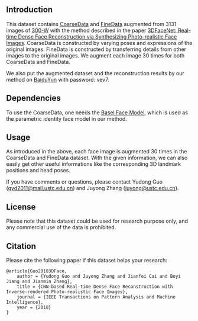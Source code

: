 ## Introduction

This dataset contains [CoarseData](https://drive.google.com/open?id=0B0A9UsiwtVTHY0p4em5qUzRISW8) and [FineData](https://drive.google.com/open?id=1z12Ukg-iIF4qM3z6RXKUzYYpl43seO2J) augmented from 3131 images of [300-W](https://ibug.doc.ic.ac.uk/resources/300-W/) with the method described in the paper [3DFaceNet: Real-time Dense Face Reconstruction via Synthesizing Photo-realistic Face Images](https://arxiv.org/abs/1708.00980). CoarseData is constructed by varying poses and expressions of the original images. FineData is constructed by transferring details from other images to the original images. We augment each image 30 times for both CoarseData and FineData.

We also put the augmented dataset and the reconstruction results by our method on [BaiduYun](https://pan.baidu.com/s/1jNVQLXBLbbZSrc8l5zXRIA) with password: vev7.

## Dependencies

To use the CoarseData, one needs the [Basel Face Model](http://faces.cs.unibas.ch/bfm/?nav=1-0&id=basel_face_model), which is used as the parametric identity face model in our method.

## Usage

As introduced in the above, each face image is augmented 30 times in the CoarseData and FineData dataset. With the given information, we can also easily get other useful informations like the corresponding 3D landmark positions and head poses. 

If you have comments or questions, please contact Yudong Guo (gyd2011@mail.ustc.edu.cn) and Juyong Zhang (juyong@ustc.edu.cn).

## License

Please note that this dataset could be used for research purpose only, and any commercial use of the data is prohibited.

## Citation

Please cite the following paper if this dataset helps your research:

	@article{Guo20183DFace,
  		author = {Yudong Guo and Juyong Zhang and Jianfei Cai and Boyi Jiang and Jianmin Zheng},
  		title = {CNN-based Real-time Dense Face Reconstruction with Inverse-rendered Photo-realistic Face Images},
  		journal = {IEEE Transactions on Pattern Analysis and Machine Intelligence},
  		year = {2018}
	}